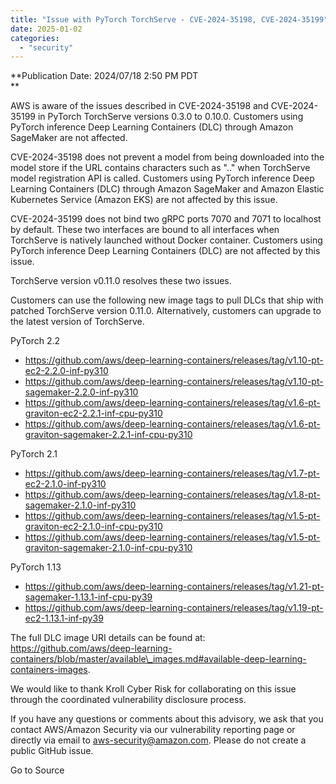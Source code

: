 ```yaml
---
title: "Issue with PyTorch TorchServe - CVE-2024-35198, CVE-2024-35199"
date: 2025-01-02
categories: 
  - "security"
---
```


**Publication Date: 2024/07/18 2:50 PM PDT  
**

AWS is aware of the issues described in CVE-2024-35198 and CVE-2024-35199 in PyTorch TorchServe versions 0.3.0 to 0.10.0. Customers using PyTorch inference Deep Learning Containers (DLC) through Amazon SageMaker are not affected.

CVE-2024-35198 does not prevent a model from being downloaded into the model store if the URL contains characters such as ".." when TorchServe model registration API is called. Customers using PyTorch inference Deep Learning Containers (DLC) through Amazon SageMaker and Amazon Elastic Kubernetes Service (Amazon EKS) are not affected by this issue.

CVE-2024-35199 does not bind two gRPC ports 7070 and 7071 to localhost by default. These two interfaces are bound to all interfaces when TorchServe is natively launched without Docker container. Customers using PyTorch inference Deep Learning Containers (DLC) are not affected by this issue.

TorchServe version v0.11.0 resolves these two issues.

Customers can use the following new image tags to pull DLCs that ship with patched TorchServe version 0.11.0. Alternatively, customers can upgrade to the latest version of TorchServe.

PyTorch 2.2

- https://github.com/aws/deep-learning-containers/releases/tag/v1.10-pt-ec2-2.2.0-inf-py310
- https://github.com/aws/deep-learning-containers/releases/tag/v1.10-pt-sagemaker-2.2.0-inf-py310
- https://github.com/aws/deep-learning-containers/releases/tag/v1.6-pt-graviton-ec2-2.2.1-inf-cpu-py310
- https://github.com/aws/deep-learning-containers/releases/tag/v1.6-pt-graviton-sagemaker-2.2.1-inf-cpu-py310

PyTorch 2.1

- https://github.com/aws/deep-learning-containers/releases/tag/v1.7-pt-ec2-2.1.0-inf-py310
- https://github.com/aws/deep-learning-containers/releases/tag/v1.8-pt-sagemaker-2.1.0-inf-py310
- https://github.com/aws/deep-learning-containers/releases/tag/v1.5-pt-graviton-ec2-2.1.0-inf-cpu-py310
- https://github.com/aws/deep-learning-containers/releases/tag/v1.5-pt-graviton-sagemaker-2.1.0-inf-cpu-py310

PyTorch 1.13

- https://github.com/aws/deep-learning-containers/releases/tag/v1.21-pt-sagemaker-1.13.1-inf-cpu-py39
- https://github.com/aws/deep-learning-containers/releases/tag/v1.19-pt-ec2-1.13.1-inf-py39

The full DLC image URI details can be found at: https://github.com/aws/deep-learning-containers/blob/master/available\_images.md#available-deep-learning-containers-images.

We would like to thank Kroll Cyber Risk for collaborating on this issue through the coordinated vulnerability disclosure process.

If you have any questions or comments about this advisory, we ask that you contact AWS/Amazon Security via our vulnerability reporting page or directly via email to aws-security@amazon.com. Please do not create a public GitHub issue.

Go to Source
